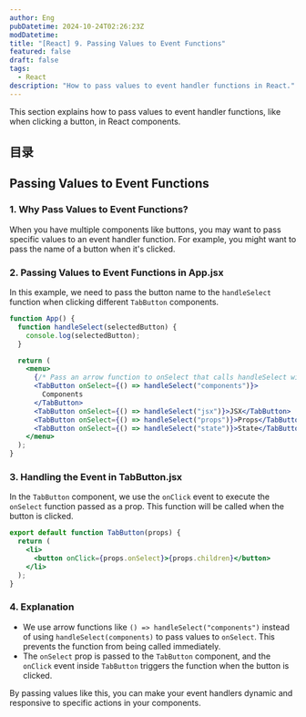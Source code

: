 ```yaml
---
author: Eng
pubDatetime: 2024-10-24T02:26:23Z
modDatetime:
title: "[React] 9. Passing Values to Event Functions"
featured: false
draft: false
tags:
  - React
description: "How to pass values to event handler functions in React."
---
```


This section explains how to pass values to event handler functions, like when clicking a button, in React components.

## 目录

## Passing Values to Event Functions

### 1. Why Pass Values to Event Functions?

When you have multiple components like buttons, you may want to pass specific values to an event handler function. For example, you might want to pass the name of a button when it's clicked.

### 2. Passing Values to Event Functions in App.jsx

In this example, we need to pass the button name to the `handleSelect` function when clicking different `TabButton` components.

```jsx
function App() {
  function handleSelect(selectedButton) {
    console.log(selectedButton);
  }

  return (
    <menu>
      {/* Pass an arrow function to onSelect that calls handleSelect with the desired value */}
      <TabButton onSelect={() => handleSelect("components")}>
        Components
      </TabButton>
      <TabButton onSelect={() => handleSelect("jsx")}>JSX</TabButton>
      <TabButton onSelect={() => handleSelect("props")}>Props</TabButton>
      <TabButton onSelect={() => handleSelect("state")}>State</TabButton>
    </menu>
  );
}
```

### 3. Handling the Event in TabButton.jsx

In the `TabButton` component, we use the `onClick` event to execute the `onSelect` function passed as a prop. This function will be called when the button is clicked.

```jsx
export default function TabButton(props) {
  return (
    <li>
      <button onClick={props.onSelect}>{props.children}</button>
    </li>
  );
}
```

### 4. Explanation

- We use arrow functions like `() => handleSelect("components")` instead of using `handleSelect(components)` to pass values to `onSelect`. This prevents the function from being called immediately.
- The `onSelect` prop is passed to the `TabButton` component, and the `onClick` event inside `TabButton` triggers the function when the button is clicked.

By passing values like this, you can make your event handlers dynamic and responsive to specific actions in your components.
